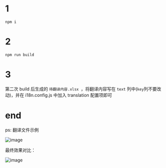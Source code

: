 # 1

`npm i`

# 2

`npm run build`

# 3

第二次 build 后生成的 `待翻译内容.xlsx `，将翻译内容写在 `text` 列中(`key`列不要改动)，并在 i18n.config.js 中加入 translation 配置项即可

# end

ps: 翻译文件示例

![image](https://user-images.githubusercontent.com/4214624/148200030-648b4cac-342e-483f-878d-53977effc6e2.png)


最终效果对比：

![image](https://user-images.githubusercontent.com/4214624/148202978-626bdd94-5791-48ab-97e4-dbcea0cd04c9.png)
